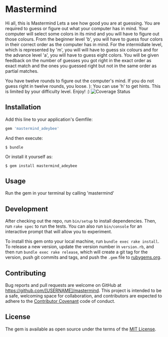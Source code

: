 # Mastermind
Hi all, this is Mastermind
Lets a see how good you are at guessing. You are required to guess or figure out what your computer has in mind. Your computer will select some colors in its mind and you will have to figure out those colours. From the beginner level 'b', you will have to guess four colors in their correct order as the computer has in mind. For the intermidiate level, which is represented by 'm', you will will have to guess six colours and for the  advance level 'a', you will have to guess eight colors. You will be given feedback on the number of guesses you got right in the exact order as exact match and the ones you guessed right but not in the same order as partial matches.

You have twelve rounds to figure out the computer's mind. If you do not guess right in twelve rounds, you loose. ): You can use 'h' to get hints. This is limited by your difficulty level.
Enjoy! :)
<img src="https://coveralls.io/repos/andela-aadepoju/Mastermind/badge.svg?branch=master&service=github" alt="Coverage Status" />
## Installation

Add this line to your application's Gemfile:

```ruby
gem 'mastermind_adeybee'
```

And then execute:

    $ bundle

Or install it yourself as:

    $ gem install mastermind_adeybee

## Usage

Run the gem in your terminal by calling 'mastermind'

## Development

After checking out the repo, run `bin/setup` to install dependencies. Then, run `rake spec` to run the tests. You can also run `bin/console` for an interactive prompt that will allow you to experiment.

To install this gem onto your local machine, run `bundle exec rake install`. To release a new version, update the version number in `version.rb`, and then run `bundle exec rake release`, which will create a git tag for the version, push git commits and tags, and push the `.gem` file to [rubygems.org](https://rubygems.org).


## Contributing

Bug reports and pull requests are welcome on GitHub at https://github.com/[USERNAME]/mastermind. This project is intended to be a safe, welcoming space for collaboration, and contributors are expected to adhere to the [Contributor Covenant](contributor-covenant.org) code of conduct.


## License

The gem is available as open source under the terms of the [MIT License](http://opensource.org/licenses/MIT).

